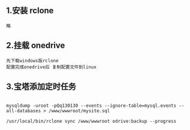
## 1.安装 rclone

```
略
```

## 2.挂载 onedrive

```
先下载windows版rclone
配置完成onedrive后 复制配置文件到linux
```

## 3.宝塔添加定时任务

```

mysqldump -uroot -pQq130130 --events --ignore-table=mysql.events --all-databases > /www/wwwroot/mysite.sql

/usr/local/bin/rclone sync /www/wwwroot odrive:backup --progress

```
